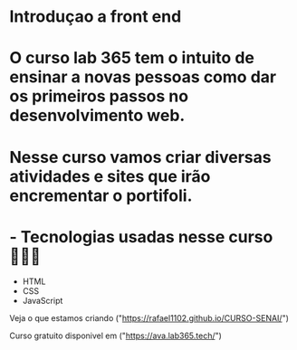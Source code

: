 <h1> Introduçao a front end <h1>

<p> O curso lab 365 tem o intuito de ensinar a novas pessoas como dar os primeiros passos no desenvolvimento web.<p>

<H1> Nesse curso vamos criar diversas atividades e sites que irão encrementar o portifoli. <H1>

# - Tecnologias usadas nesse curso 👨🏻‍💻

- HTML
- CSS
- JavaScript

Veja o que estamos criando ("https://rafael1102.github.io/CURSO-SENAI/")

Curso gratuito disponivel em ("https://ava.lab365.tech/")

